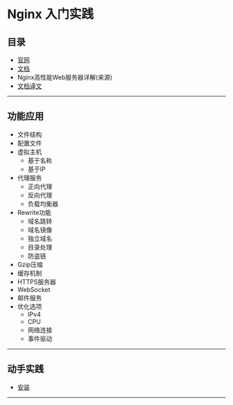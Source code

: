 #   Nginx 入门实践

##   目录
-   [官网](http://nginx.org/)
-   [文档](http://nginx.org/en/docs/)
-   Nginx高性能Web服务器详解(来源)
-   [文档译文](Translations/README.md)

----

##  功能应用
-   文件结构
-   配置文件
-   虚拟主机
    -   基于名称
    -   基于IP
-   代理服务
    -   正向代理
    -   反向代理
    -   负载均衡器
-   Rewrite功能
    -   域名跳转
    -   域名镜像
    -   独立域名
    -   目录处理
    -   防盗链
-   Gzip压缩
-   缓存机制
-   HTTPS服务器
-   WebSocket
-   邮件服务
-   优化选项
    -   IPv4
    -   CPU
    -   网络连接
    -   事件驱动

----

##  动手实践
-   [安装](install.md)

----


